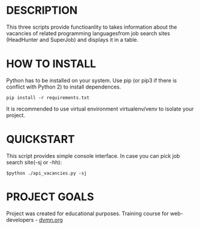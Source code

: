 # DESCRIPTION
This three scripts provide functioanlity to takes information about the vacancies of related programming languages​from job search sites (HeadHunter and SuperJob) and displays it in a table.
# HOW TO INSTALL
Python has to be installed on your system. Use pip (or pip3 if there is conflict with Python 2) to install dependences.
```
pip install -r requirements.txt
```
It is recommended to use virtual environment virtualenv/venv to isolate your project.

# QUICKSTART

This script provides simple console interface. In case you can pick job search site(-sj or -hh):
```
$python ./api_vacancies.py -sj
```

# PROJECT GOALS
Project was created for educational purposes. Training course for web-developers - [dvmn.org](https://dvmn.org)
